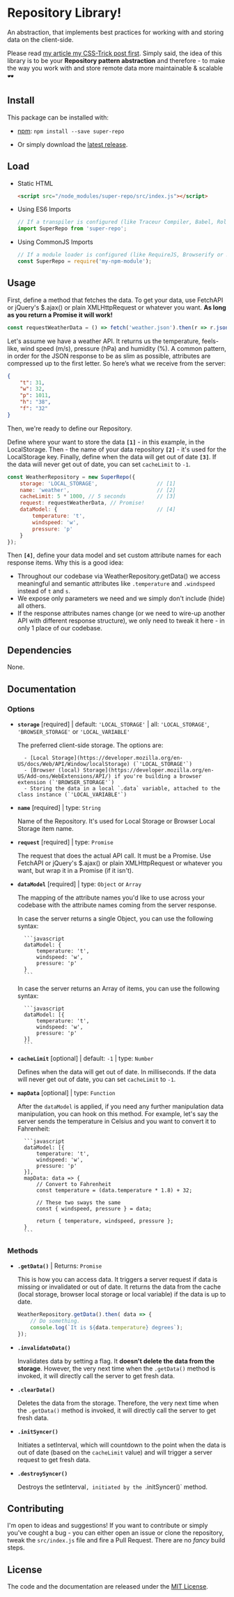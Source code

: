 # Repository Library!

An abstraction, that implements best practices for working with and storing data on the client-side.

Please read [my article my CSS-Trick post first](https://paper.dropbox.com/doc/The-Importance-Of-JavaScript-Abstractions-When-Working-With-Remote-Data-72Nk1RlDSfmgc78LO2Rpd). Simply said, the idea of this library is to be your **Repository pattern abstraction** and therefore - to make the way you work with and store remote data more maintainable & scalable :dark_sunglasses: 

## Install

This package can be installed with:

- [npm](https://www.npmjs.com/package/super-repo): `npm install --save super-repo`

- Or simply download the [latest release](https://github.com/superKalo/repository/releases).


## Load

- Static HTML

    ```html
    <script src="/node_modules/super-repo/src/index.js"></script>
    ```

- Using ES6 Imports

    ```javascript
    // If a transpiler is configured (like Traceur Compiler, Babel, Rollup or Webpack):
    import SuperRepo from 'super-repo';
    ```

- Using CommonJS Imports
    ```javascript
    // If a module loader is configured (like RequireJS, Browserify or Neuter):
    const SuperRepo = require('my-npm-module');
    ```

## Usage

First, define a method that fetches the data. To get your data, use FetchAPI or jQuery's $.ajax() or plain XMLHttpRequest or whatever you want. **As long as you return a Promise it will work!**

```javascript
const requestWeatherData = () => fetch('weather.json').then(r => r.json());
```

Let's assume we have a weather API. It returns us the temperature, feels-like, wind speed (m/s), pressure (hPa) and humidity (%). A common pattern, in order for the JSON response to be as slim as possible, attributes are compressed up to the first letter. So here’s what we receive from the server:

```json
{
    "t": 31,
    "w": 32,
    "p": 1011,
    "h": "38",
    "f": "32"
}
```

Then, we're ready to define our Repository.

Define where your want to store the data **`[1]`** - in this example, in the LocalStorage. Then - the name of your data repository **`[2]`** - it's used for the LocalStorage key. Finally, define when the data will get out of date **`[3]`**. If the data will never get out of date, you can set `cacheLimit` to `-1`.

```javascript
const WeatherRepository = new SuperRepo({
    storage: 'LOCAL_STORAGE',                   // [1]
    name: 'weather',                            // [2]
    cacheLimit: 5 * 1000, // 5 seconds          // [3]
    request: requestWeatherData, // Promise!
    dataModel: {                                // [4]
        temperature: 't',
        windspeed: 'w',
        pressure: 'p'
    }
});
```

Then **`[4]`**, define your data model and set custom attribute names for each response items. Why this is a good idea:
- Throughout our codebase via WeatherRepository.getData() we access meaningful and semantic attributes like `.temperature` and `.windspeed` instead of `t` and `s`.
- We expose only parameters we need and we simply don't include (hide) all others.
- If the response attributes names change (or we need to wire-up another API with different response structure), we only need to tweak it here - in only 1 place of our codebase.

## Dependencies

None.

## Documentation

### Options
- **`storage`** [required] | default: `'LOCAL_STORAGE'` | all: `'LOCAL_STORAGE'`, `'BROWSER_STORAGE'` or `'LOCAL_VARIABLE'`

    The preferred client-side storage. The options are:

        - [Local Storage](https://developer.mozilla.org/en-US/docs/Web/API/Window/localStorage) (`'LOCAL_STORAGE'`)
        - [Browser (local) Storage](https://developer.mozilla.org/en-US/Add-ons/WebExtensions/API/) if you're building a browser extension (`'BROWSER_STORAGE'`)
        - Storing the data in a local `.data` variable, attached to the class instance (`'LOCAL_VARIABLE'`)

- **`name`** [required] | type: `String`

    Name of the Repository. It's used for Local Storage or Browser Local Storage item name.

- **`request`** [required] | type: `Promise`

    The request that does the actual API call. It must be a Promise. Use FetchAPI or jQuery's $.ajax() or plain XMLHttpRequest or whatever you want, but wrap it in a Promise (if it isn't).

- **`dataModel`** [required] | type: `Object` or `Array`

    The mapping of the attribute names you'd like to use across your codebase with the attribute names coming from the server response.

    In case the server returns a single Object, you can use the following syntax:

        ```javascript
        dataModel: {
            temperature: 't',
            windspeed: 'w',
            pressure: 'p'
        }
        ```

    In case the server returns an Array of items, you can use the following syntax:

        ```javascript
        dataModel: [{
            temperature: 't',
            windspeed: 'w',
            pressure: 'p'
        }]
        ```

- **`cacheLimit`** [optional] | default: `-1` | type: `Number`

    Defines when the data will get out of date. In milliseconds. If the data will never get out of date, you can set `cacheLimit` to `-1`.

- **`mapData`** [optional] | type: `Function`

    After the `dataModel` is applied, if you need any further manipulation data manipulation, you can hook on this method. For example, let's say the server sends the temperature in Celsius and you want to convert it to Fahrenheit:

        ```javascript
        dataModel: [{
            temperature: 't',
            windspeed: 'w',
            pressure: 'p'
        }],
        mapData: data => {
            // Convert to Fahrenheit
            const temperature = (data.temperature * 1.8) + 32;

            // These two sways the same
            const { windspeed, pressure } = data;

            return { temperature, windspeed, pressure };
        }
        ```

### Methods

- **`.getData()`** | Returns: `Promise`

    This is how you can access data. It triggers a server request if data is missing or invalidated or out of date. It returns the data from the cache (local storage, browser local storage or local variable) if the data is up to date.

    ```javascript
    WeatherRepository.getData().then( data => {
        // Do something.
        console.log(`It is ${data.temperature} degrees`);
    });
    ```

- **`.invalidateData()`**

    Invalidates data by setting a flag. It **doesn't delete the data from the storage**. However, the very next time when the `.getData()` method is invoked, it will directly call the server to get fresh data.

- **`.clearData()`**

    Deletes the data from the storage. Therefore, the very next time when the `.getData()` method is invoked, it will directly call the server to get fresh data.

- **`.initSyncer()`**

    Initiates a setInterval, which will countdown to the point when the data is out of date (based on the `cacheLimit` value) and will trigger a server request to get fresh data.

- **`.destroySyncer()`**

    Destroys the setInterval`, initiated by the `.initSyncer()` method.


## Contributing
I'm open to ideas and suggestions! If you want to contribute or simply you've cought a bug - you can either open an issue or clone the repository, tweak the `src/index.js` file and fire a Pull Request. There are no *fancy* build steps.


## License
The code and the documentation are released under the [MIT License](https://github.com/superKalo/repository/blob/master/LICENSE).
